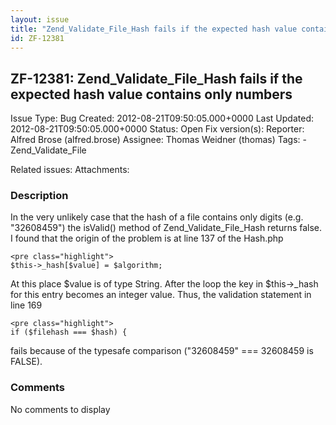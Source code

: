 ```yaml
---
layout: issue
title: "Zend_Validate_File_Hash fails if the expected hash value contains only numbers"
id: ZF-12381
---
```


ZF-12381: Zend\_Validate\_File\_Hash fails if the expected hash value contains only numbers
-------------------------------------------------------------------------------------------

 Issue Type: Bug Created: 2012-08-21T09:50:05.000+0000 Last Updated: 2012-08-21T09:50:05.000+0000 Status: Open Fix version(s): 
 Reporter:  Alfred Brose (alfred.brose)  Assignee:  Thomas Weidner (thomas)  Tags: - Zend\_Validate\_File
 
 Related issues: 
 Attachments: 
### Description

In the very unlikely case that the hash of a file contains only digits (e.g. "32608459") the isValid() method of Zend\_Validate\_File\_Hash returns false. I found that the origin of the problem is at line 137 of the Hash.php

 
    <pre class="highlight">
    $this->_hash[$value] = $algorithm;


At this place $value is of type String. After the loop the key in $this->\_hash for this entry becomes an integer value. Thus, the validation statement in line 169

 
    <pre class="highlight">
    if ($filehash === $hash) {


fails because of the typesafe comparison ("32608459" === 32608459 is FALSE).

 

 

### Comments

No comments to display